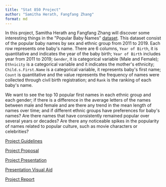 ```yaml
---
title: "Stat 850 Project"
author: "Samitha Herath, Fangfang Zhang"
format: md
---
```


In this project, Samitha Herath ang Fangfang Zhang will discover some interesting things in the "Popular Baby Names" [dataset](https://catalog.data.gov/dataset/popular-baby-names). This dataset consist of the popular baby names by sex and ethnic group from 2011 to 2019. Each row represents one baby's name. There are 6 columns, `Year of Birth`, it is quantitative and indicates the year of the baby birth; `Year of Birth` includes year from 2011 to 2019; `Gender`, it is categorical variable (Male and Female); `Ethnicity` is a categorical variable and it indicates the mother's ethnicity; `Child.s.First.Name` is a categorical variable, it represents baby's first name; `Count` is quantitative and the value represents the frequency of names were collected through civil birth registration; and `Rank` is the ranking of each baby's name.

We want to see the top 10 popular first names in each ethnic group and each gender; if there is a difference in the average letters of the names between male and female and are there any trend in the mean length of names over time; and if different ethnic groups have preferences for baby's names? Are there names that have consistently remained popular over several years or decades? Are there any noticeable spikes in the popularity of names related to popular culture, such as movie characters or celebrities?


[Project Guidelines](guidelines.qmd)

[Project Proposal](proposal.qmd)

[Project Presentation]() <!-- Add a link to your Youtube presentation -->

[Presentation Visual Aid](slides.qmd) <!-- Change this to link to your visual aid -->

[Project Report](report.qmd)
